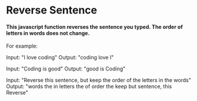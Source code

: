 # Reverse Sentence

#### This javascript function reverses the sentence you typed. The order of letters in words does not change.

For example:

Input: "I love coding"
Output: "coding love I"

Input: "Coding is good"
Output: "good is Coding"

Input: "Reverse this sentence, but keep the order of the letters in the words"
Output: "words the in letters the of order the keep but sentence, this Reverse"
